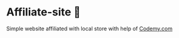 # Affiliate-site :money_mouth_face:                                                                                                                                                                                                                
Simple website affiliated with local store
 with help of <a href="http://johnelder.com/">Codemy.com</a>

